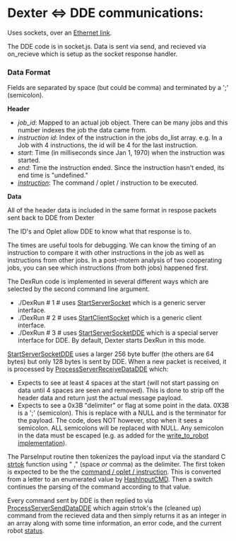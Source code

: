 # Dexter <=> DDE communications: 

Uses sockets, over an [Ethernet link](Dexter-Networking).

The DDE code is in socket.js. Data is sent via send, and recieved via on_recieve which is setup as the socket response handler. 

### Data Format
Fields are separated by space (but could be comma) and terminated by a ';' (semicolon).

**Header**

- ​<i>job_id</i>: Mapped to an actual job object. There can be many jobs and this number indexes the job the data came from.
- _instruction id_: Index of the instruction in the jobs do_list array. e.g. In a Job with 4 instructions, the id will be 4 for the last instruction. 
- _start_: Time (in milliseconds since Jan 1, 1970) when the instruction was started.
- _end_: Time the instruction ended. Since the instruction hasn't ended, its end time is "undefined."
- [_instruction_](Command-oplet-instruction): The command / oplet / instruction to be executed.

**Data**

All of the header data is included in the same format in respose packets sent back to DDE from Dexter

The ID's and Oplet allow DDE to know what that response is to. 

The times are useful tools for debugging. We can know the timing of an instruction to compare it with other instructions in the job as well as instructions from other jobs. In a post-motem analysis of two cooperating jobs, you can see which instructions (from both jobs) happened first.​

The DexRun code is implemented in several different ways which are selected by the second command line argument. 
* ./DexRun # 1 # uses [StartServerSocket](../search?utf8=%E2%9C%93&q=StartServerSocket+filename%3ADexRun.c&type=) which is a generic server interface. 
* ./DexRun # 2 # uses [StartClientSocket](../search?utf8=%E2%9C%93&q=StartClientSocket+filename%3ADexRun.c&type=) which is a generic client interface. 
* ./DexRun # 3 # uses [StartServerSocketDDE](../search?utf8=%E2%9C%93&q=StartServerSocketDDE+filename%3ADexRun.c&type=) which is a special server interface for DDE. By default, Dexter starts DexRun in this mode.

[StartServerSocketDDE](../search?utf8=%E2%9C%93&q=StartServerSocketDDE+filename%3ADexRun.c&type=) uses a larger 256 byte buffer (the others are 64 bytes) but only 128 bytes is sent by DDE. When a new packet is received, it is processed by [ProcessServerReceiveDataDDE](../search?utf8=%E2%9C%93&q=ProcessServerReceiveDataDDE+filename%3ADexRun.c&type=)  which:
* Expects to see at least 4 spaces at the start (will not start passing on data until 4 spaces are seen and removed). This is done to strip off the header data and return just the actual message payload.
* Expects to see a 0x3B "delimiter" or flag at some point in the data. 0X3B is a ';' (semicolon). This is replace with a NULL and is the terminator for the payload. The code, does NOT however, stop when it sees a semicolon. ALL semicolons will be replaced with NULL. Any semicolon in the data must be escaped (e.g. as added for the [write_to_robot implementation](https://github.com/HaddingtonDynamics/Dexter/commit/d54dba59f23a629d92783c3f018deb41a0415770)). 

The ParseInput routine then tokenizes the payload input via the standard C [strtok](http://www.massmind.org/techref/language/ccpp/cref/FUNCTIONS/strtok.html) function using " ," (space _or_ comma) as the delimiter. The first token is expected to be the the [command / oplet / instruction](Command-oplet-instruction). This is converted from a letter to an enumerated value by [HashInputCMD](../search?utf8=%E2%9C%93&q=HashInputCMD+filename%3ADexRun.c&type=). Then a switch continues the parsing of the command according to that value. 

Every command sent by DDE is then replied to via [ProcessServerSendDataDDE](../search?utf8=%E2%9C%93&q=ProcessServerSendDataDDE+filename%3ADexRun.c&type=) which again strtok's the (cleaned up) command from the recieved data and then simply returns it as an integer in an array along with some time information, an error code, and the current robot [status](status-data).

